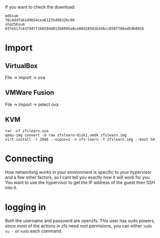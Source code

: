 If you want to check the download:

```
md5sum 
76c4ddfab149b54cea61235d9832bc80
sha256sum 
037e517c63f947f1b659dd013b6095a8ce08428583b346cc058ff06ed5db092b
```

# Import

## VirtualBox

File -> import -> ova

## VMWare Fusion

File -> Import -> select ova

## KVM
```
tar -xf zfslearn.ova
qemu-img convert -O raw zfslearn-disk1.vmdk zfslearn.img
virt-install -r 2046 --vcpus=2 -n zfs-learn -f zfslearn.img --boot hd
```

# Connecting

How networking works in your environment is specific to your hypervisor
and a few other factors, so I cant tell you exactly how it will work
for you. You want to use the hypervisor to get the IP address
of the guest then SSH into it.

# logging in

Both the username and passowrd are openzfs. This user has sudo powers,
since most of the actions in zfs need root permisions, you can either
```sudo su -``` or ```sudo``` each command.
